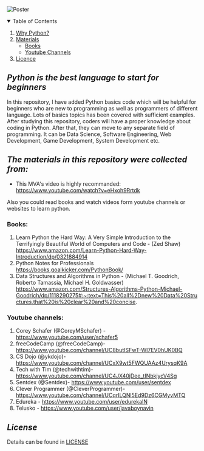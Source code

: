 ![Poster](https://github.com/ahammadshawki8/Python-Basics/blob/master/basics.jpg)

<!-- TABLE OF CONTENTS -->
<details open="open">
  <summary>Table of Contents</summary>
  <ol>
    <li>
      <a href="#python-is-the-best-language-to-start-for-beginners">Why Python?</a>
    </li>
    <li>
      <a href="#the-materials-in-this-repository-were-collected-from">Materials</a>
      <ul>
        <li><a href="#books">Books</a></li>
      </ul>
      <ul>
        <li><a href="#youtube-channels">Youtube Channels</a></li>
      </ul>
    </li>
    <li><a href="#license">Licence</a></li>
  </ol>
</details>

## _Python is the best language to start for beginners_

In this repository, I have added Python basics code which will be helpful for beginners who are new to programming as well as programmers of different language. 
Lots of basics topics has been covered with sufficient examples. After studying this repository, coders will have a proper knowledge about coding in Python. 
After that, they can move to any separate field of programming. It can be Data Science, Software Engineering, Web Development, Game Development, System Development etc.


## _The materials in this repository were collected from:_

* This MVA's video is highly recommanded:
https://www.youtube.com/watch?v=eHxoh9Rrtdk

Also you could read books and watch videos form youtube channels or websites to learn python.

### Books:  
1. Learn Python the Hard Way: A Very Simple Introduction to the Terrifyingly Beautiful World of Computers and Code - (Zed Shaw)
https://www.amazon.com/Learn-Python-Hard-Way-Introduction/dp/0321884914
2. Python Notes for Professionals
https://books.goalkicker.com/PythonBook/
3. Data Structures and Algorithms in Python - (Michael T. Goodrich, Roberto Tamassia, Michael H. Goldwasser)
https://www.amazon.com/Structures-Algorithms-Python-Michael-Goodrich/dp/1118290275#:~:text=This%20all%2Dnew%20Data%20Structures,that%20is%20clear%20and%20concise.
  
  
### Youtube channels: 
1. Corey Schafer (@CoreyMSchafer) - https://www.youtube.com/user/schafer5 
2. freeCodeCamp (@freeCodeCamp)- https://www.youtube.com/channel/UC8butISFwT-Wl7EV0hUK0BQ
3. CS Dojo (@ykdojo)- https://www.youtube.com/channel/UCxX9wt5FWQUAAz4UrysqK9A
4. Tech with Tim (@techwithtim)- https://www.youtube.com/channel/UC4JX40jDee_tINbkjycV4Sg
5. Sentdex (@Sentdex)- https://www.youtube.com/user/sentdex
6. Clever Programmer (@CleverProgrammer)- https://www.youtube.com/channel/UCqrILQNl5Ed9Dz6CGMyvMTQ
7. Edureka - https://www.youtube.com/user/edurekaIN
8. Telusko - https://www.youtube.com/user/javaboynavin

## _License_
Details can be found in [LICENSE](https://github.com/ahammadshawki8/Python-Basics/blob/master/LICENSE)
